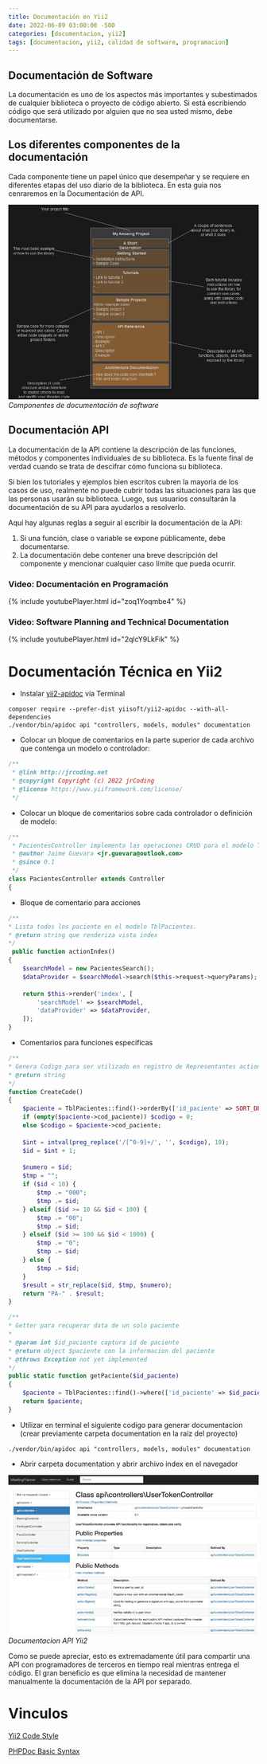 ```yaml
---
title: Documentación en Yii2
date: 2022-06-09 03:00:00 -500
categories: [documentacion, yii2]
tags: [documentacion, yii2, calidad de software, programacion]
---
```


## Documentación de Software

La documentación es uno de los aspectos más importantes y subestimados de cualquier biblioteca o proyecto de código abierto. Si está escribiendo código que será utilizado por alguien que no sea usted mismo, debe documentarse.

## Los diferentes componentes de la documentación

Cada componente tiene un papel único que desempeñar y se requiere en diferentes etapas del uso diario de la biblioteca. En esta guia nos cenraremos en la Documentación de API.

![Componentes de Documentacion](/assets/images/doc-summary.png)
_Componentes de documentación de software_

## Documentación API

La documentación de la API contiene la descripción de las funciones, métodos y componentes individuales de su biblioteca. Es la fuente final de verdad cuando se trata de descifrar cómo funciona su biblioteca.

Si bien los tutoriales y ejemplos bien escritos cubren la mayoría de los casos de uso, realmente no puede cubrir todas las situaciones para las que las personas usarán su biblioteca. Luego, sus usuarios consultarán la documentación de su API para ayudarlos a resolverlo.

Aquí hay algunas reglas a seguir al escribir la documentación de la API:

1. Si una función, clase o variable se expone públicamente, debe documentarse.
2. La documentación debe contener una breve descripción del componente y mencionar cualquier caso límite que pueda ocurrir.

### Video: Documentación en Programación

{% include youtubePlayer.html id="zoq1Yoqmbe4" %}

### Video: Software Planning and Technical Documentation

{% include youtubePlayer.html id="2qlcY9LkFik" %}

# Documentación Técnica en Yii2

* Instalar [yii2-apidoc](https://github.com/yiisoft/yii2-apidoc) via Terminal

```terminal
composer require --prefer-dist yiisoft/yii2-apidoc --with-all-dependencies
./vendor/bin/apidoc api "controllers, models, modules" documentation
```

* Colocar un bloque de comentarios en la parte superior de cada archivo que contenga un modelo o controlador:

```php
/**
 * @link http://jrcoding.net
 * @copyright Copyright (c) 2022 jrCoding
 * @license https://www.yiiframework.com/license/
 */
```

* Colocar un bloque de comentarios sobre cada controlador o definición de modelo:

```php
/**
 * PacientesController implementa las operaciones CRUD para el modelo TblPacientes.
 * @author Jaime Guevara <jr.guevara@outlook.com>
 * @since 0.1
 */
class PacientesController extends Controller
{

```

* Bloque de comentario para acciones

```php
/**
* Lista todos los paciente en el modelo TblPacientes.
* @return string que renderiza vista index
*/
 public function actionIndex()
{
    $searchModel = new PacientesSearch();
    $dataProvider = $searchModel->search($this->request->queryParams);

    return $this->render('index', [
        'searchModel' => $searchModel,
        'dataProvider' => $dataProvider,
    ]);
}
```

* Comentarios para funciones especificas

```php
/**
* Genera Codigo para ser utilizado en registro de Representantes actionCreate
* @return string
*/
function CreateCode()
{
    $paciente = TblPacientes::find()->orderBy(['id_paciente' => SORT_DESC])->one();
    if (empty($paciente->cod_paciente)) $codigo = 0;
    else $codigo = $paciente->cod_paciente;

    $int = intval(preg_replace('/[^0-9]+/', '', $codigo), 10);
    $id = $int + 1;

    $numero = $id;
    $tmp = "";
    if ($id < 10) {
        $tmp .= "000";
        $tmp .= $id;
    } elseif ($id >= 10 && $id < 100) {
        $tmp .= "00";
        $tmp .= $id;
    } elseif ($id >= 100 && $id < 1000) {
        $tmp .= "0";
        $tmp .= $id;
    } else {
        $tmp .= $id;
    }
    $result = str_replace($id, $tmp, $numero);
    return "PA-" . $result;
}
```

```php
/**
* Getter para recuperar data de un solo paciente
*
* @param int $id_paciente captura id de paciente
* @return object $paciente con la informacion del paciente
* @throws Exception not yet implemented
*/
public static function getPaciente($id_paciente)
{
    $paciente = TblPacientes::find()->where(['id_paciente' => $id_paciente])->one();
    return $paciente;
}
```

* Utilizar en terminal el siguiente codigo para generar documentacion (crear previamente carpeta documentation en la raiz del proyecto)

```terminal
./vendor/bin/apidoc api "controllers, models, modules" documentation
```

* Abrir carpeta documentation y abrir archivo index en el navegador

![Documentacion API en Yii2](/assets/images/yii2-doc-example.jpg)
_Documentacion API Yii2_

Como se puede apreciar, esto es extremadamente útil para compartir una API con programadores de terceros en tiempo real mientras entrega el código. El gran beneficio es que elimina la necesidad de mantener manualmente la documentación de la API por separado.

# Vinculos

[Yii2 Code Style](https://github.com/yiisoft/yii2/blob/master/docs/internals/core-code-style.md)

[PHPDoc Basic Syntax](https://docs.phpdoc.org/guide/references/phpdoc/basic-syntax.html)